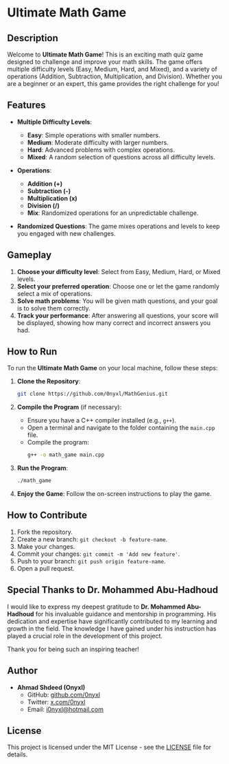 # Ultimate Math Game

## Description

Welcome to **Ultimate Math Game**! This is an exciting math quiz game designed to challenge and improve your math skills. The game offers multiple difficulty levels (Easy, Medium, Hard, and Mixed), and a variety of operations (Addition, Subtraction, Multiplication, and Division). Whether you are a beginner or an expert, this game provides the right challenge for you!

## Features

- **Multiple Difficulty Levels**:
  - **Easy**: Simple operations with smaller numbers.
  - **Medium**: Moderate difficulty with larger numbers.
  - **Hard**: Advanced problems with complex operations.
  - **Mixed**: A random selection of questions across all difficulty levels.

- **Operations**:
  - **Addition (+)**
  - **Subtraction (-)**
  - **Multiplication (x)**
  - **Division (/)**
  - **Mix**: Randomized operations for an unpredictable challenge.

- **Randomized Questions**: The game mixes operations and levels to keep you engaged with new challenges.

## Gameplay

1. **Choose your difficulty level**: Select from Easy, Medium, Hard, or Mixed levels.
2. **Select your preferred operation**: Choose one or let the game randomly select a mix of operations.
3. **Solve math problems**: You will be given math questions, and your goal is to solve them correctly.
4. **Track your performance**: After answering all questions, your score will be displayed, showing how many correct and incorrect answers you had.

## How to Run

To run the **Ultimate Math Game** on your local machine, follow these steps:

1. **Clone the Repository**:
    ```bash
    git clone https://github.com/0nyxl/MathGenius.git
    ```

2. **Compile the Program** (if necessary):
    - Ensure you have a C++ compiler installed (e.g., `g++`).
    - Open a terminal and navigate to the folder containing the `main.cpp` file.
    - Compile the program:
      ```bash
      g++ -o math_game main.cpp
      ```

3. **Run the Program**:
    ```bash
    ./math_game
    ```

4. **Enjoy the Game**: Follow the on-screen instructions to play the game.

## How to Contribute

1. Fork the repository.
2. Create a new branch: `git checkout -b feature-name`.
3. Make your changes.
4. Commit your changes: `git commit -m 'Add new feature'`.
5. Push to your branch: `git push origin feature-name`.
6. Open a pull request.

## Special Thanks to Dr. Mohammed Abu-Hadhoud

I would like to express my deepest gratitude to **Dr. Mohammed Abu-Hadhoud** for his invaluable guidance and mentorship in programming. His dedication and expertise have significantly contributed to my learning and growth in the field. The knowledge I have gained under his instruction has played a crucial role in the development of this project.

Thank you for being such an inspiring teacher!

## Author

- **Ahmad Shdeed (Onyxl)**  
  - GitHub: [github.com/0nyxl](https://github.com/0nyxl)  
  - Twitter: [x.com/0nyxl](https://x.com/0nyxl)  
  - Email: [i0nyxl@hotmail.com](mailto:i0nyxl@hotmail.com)

## License

This project is licensed under the MIT License - see the [LICENSE](LICENSE) file for details.
